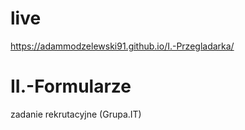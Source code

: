 ﻿# live
 https://adammodzelewski91.github.io/I.-Przegladarka/
 
# II.-Formularze
zadanie rekrutacyjne (Grupa.IT)
